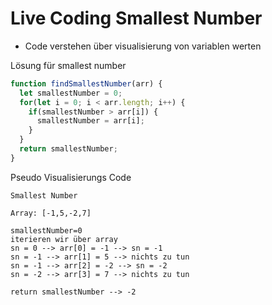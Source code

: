 # Live Coding Smallest Number

- Code verstehen über visualisierung von variablen werten

Lösung für smallest number

```js
function findSmallestNumber(arr) {
  let smallestNumber = 0;
  for(let i = 0; i < arr.length; i++) {
    if(smallestNumber > arr[i]) {
      smallestNumber = arr[i];
    }
  }
  return smallestNumber;
}
```

Pseudo Visualisierungs Code

```
Smallest Number

Array: [-1,5,-2,7]

smallestNumber=0
iterieren wir über array
sn = 0 --> arr[0] = -1 --> sn = -1
sn = -1 --> arr[1] = 5 --> nichts zu tun
sn = -1 --> arr[2] = -2 --> sn = -2
sn = -2 --> arr[3] = 7 --> nichts zu tun

return smallestNumber --> -2
```
